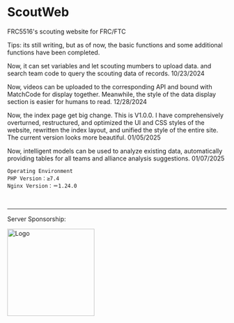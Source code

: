 # ScoutWeb
FRC5516's scouting website for FRC/FTC

Tips: its still writing, but as of now, the basic functions and some additional functions have been completed.

Now, it can set variables and let scouting mumbers to upload data.
and search team code to query the scouting data of records. 10/23/2024

Now, videos can be uploaded to the corresponding API and bound with MatchCode for display together. Meanwhile, the style of the data display section is easier for humans to read. 12/28/2024

Now, the index page get big change. This is V1.0.0. I have comprehensively overturned, restructured, and optimized the UI and CSS styles of the website, rewritten the index layout, and unified the style of the entire site. The current version looks more beautiful. 01/05/2025

Now, intelligent models can be used to analyze existing data, automatically providing tables for all teams and alliance analysis suggestions. 01/07/2025


    Operating Environment
    PHP Version：≥7.4
    Nginx Version：＝1.24.0

<br><hr>
<footer>
    <div class="footer-content">
        <div class="footer-sponsor">
            <p>Server Sponsorship: </p>
        </div>
        <div class="footer-logo">
            <img src="https://api4.lfcup.cn/files/logo2.png" alt="Logo" class="logo" width="200" height="auto">
        </div>
    </div>
</footer>
